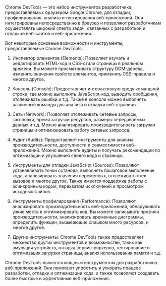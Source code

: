 Chrome DevTools — это набор инструментов разработчика, предоставляемых браузером Google Chrome, для отладки, профилирования, анализа и тестирования веб-приложений. Они интегрированы непосредственно в браузер и позволяют разработчикам осуществлять широкий спектр задач, связанных с разработкой и отладкой веб-сайтов и веб-приложений.

Вот некоторые основные возможности и инструменты, предоставляемые Chrome DevTools:

1. Инспектор элементов (Elements): Позволяет изучать и редактировать HTML-код и CSS-стили страницы в реальном времени. Вы можете просматривать структуру DOM-дерева, изменять значения свойств элементов, применять CSS-правила и многое другое.

2. Консоль (Console): Предоставляет интерактивную среду командной строки, где можно выполнять JavaScript-код, выводить сообщения, отслеживать ошибки и т.д. Также в консоли можно выполнять различные команды для анализа и отладки веб-страницы.

3. Сеть (Network): Позволяет отслеживать сетевые запросы, заголовки, время загрузки ресурсов, размеры передаваемых данных и т.д. Можно анализировать производительность загрузки страницы и оптимизировать работу сетевых запросов.

4. Аудит (Audits): Предоставляет инструменты для анализа производительности, доступности и совместимости веб-приложений. Можно выполнять аудиты и получать рекомендации по оптимизации и улучшению своего кода и страницы.

5. Инструменты для отладки JavaScript (Sources): Позволяют устанавливать точки останова, выполнять пошаговое выполнение кода, анализировать значения переменных, отслеживать стек вызовов и многое другое. Также имеется поддержка работы с асинхронным кодом, перехватом исключений и просмотром исходных файлов.

6. Инструменты профилирования (Performance): Позволяют анализировать производительность веб-приложений, обнаруживать узкие места и оптимизировать код. Вы можете записывать профили производительности, анализировать временные диаграммы, определить функции, вызывающие слишком много ресурсов, и многое другое.

7. Другие инструменты: Chrome DevTools также предоставляет множество других инструментов и возможностей, таких как эмуляция устройств, отладка сервис-воркеров, тестирование и оптимизация загрузки страницы, анализ использования памяти и т.д.

Chrome DevTools являются мощным инструментом для разработчиков веб-приложений. Они помогают упростить и ускорить процесс разработки, отладки и оптимизации кода, а также позволяют создавать более быстрые и эффективные веб-приложения.